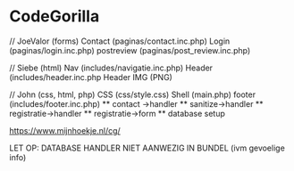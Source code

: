 # CodeGorilla

// JoeValor (forms)
	Contact (paginas/contact.inc.php)
	Login (paginas/login.inc.php)
	postreview (paginas/post_review.inc.php)

// Siebe (html)
	Nav     (includes/navigatie.inc.php)
	Header  (includes/header.inc.php
	Header IMG (PNG)

// John (css, html, php)
	CSS (css/style.css)
	Shell   (main.php)
	footer  (includes/footer.inc.php)
	** contact ->handler
	** sanitize->handler
	** registratie->handler
	** registratie->form
	** database setup
	
https://www.mijnhoekje.nl/cg/

LET OP: DATABASE HANDLER NIET AANWEZIG IN BUNDEL (ivm gevoelige info)
